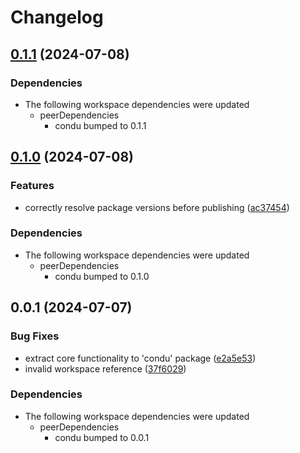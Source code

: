 # Changelog

## [0.1.1](https://github.com/niieani/toolchain/compare/@condu-feature/vitest@0.1.0...@condu-feature/vitest@0.1.1) (2024-07-08)


### Dependencies

* The following workspace dependencies were updated
  * peerDependencies
    * condu bumped to 0.1.1

## [0.1.0](https://github.com/niieani/toolchain/compare/@condu-feature/vitest@0.0.1...@condu-feature/vitest@0.1.0) (2024-07-08)


### Features

* correctly resolve package versions before publishing ([ac37454](https://github.com/niieani/toolchain/commit/ac374544ecb35ad3c3f27a830f24276928168306))


### Dependencies

* The following workspace dependencies were updated
  * peerDependencies
    * condu bumped to 0.1.0

## 0.0.1 (2024-07-07)


### Bug Fixes

* extract core functionality to 'condu' package ([e2a5e53](https://github.com/niieani/toolchain/commit/e2a5e539f7aeaadedd3359d8bf80591f3e4ee258))
* invalid workspace reference ([37f6029](https://github.com/niieani/toolchain/commit/37f6029848a43f06627f0ee2f7fcef4e535a7d07))


### Dependencies

* The following workspace dependencies were updated
  * peerDependencies
    * condu bumped to 0.0.1
